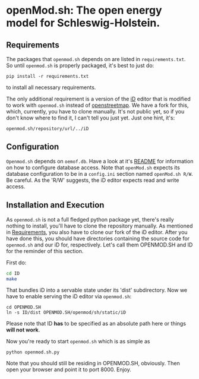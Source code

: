 # **openMod.sh**: The open energy model for Schleswig-Holstein.

## Requirements

The packages that `openmod.sh` depends on are listed in `requirements.txt`.
So until `openmod.sh` is properly packaged, it's best to just do:

  ```
  pip install -r requirements.txt
  ```

to install all necessary requirements.

The only additional requirement is a version of the [iD][2] editor that
is modified to work with `openmod.sh` instead of [openstreetmap][1]. We
have a fork for this, which, currently, you have to clone manually. It's not
public yet, so if you don't know where to find it, I can't tell you just yet.
Just one hint, it's:

  ```
  openmod.sh/repository/url/../iD
  ```

## Configuration

`Openmod.sh` depends on `oemof.db`. Have a look at it's [README][0] for
information on how to configure database access. Note that `openMod.sh`
expects its database configuration to be in a `config.ini` section named
`openMod.sh R/W`. Be careful. As the 'R/W' suggests, the iD editor expects
read and write access.

## Installation and Execution

As `openmod.sh` is not a full fledged python package yet, there's really
nothing to install, you'll have to clone the repository manually. As mentioned
in [Requirements](#requirements), you also have to clone our fork of the iD
editor. After you have done this, you should have directories containing the
source code for `openmod.sh` and our iD for, respectively. Let's call them
OPENMOD.SH and ID for the reminder of this section.

First do:

  ```sh
  cd ID
  make
  ```

That bundles iD into a servable state under its 'dist' subdirectory. Now we
have to enable serving the iD editor via `openmod.sh`:

  ```
  cd OPENMOD.SH
  ln -s ID/dist OPENMOD.SH/openmod/sh/static/iD
  ```

Please note that ID **has** to be specified as an absolute path here or
things **will not work**.

Now you're ready to start `openmod.sh` which is as simple as

  ```
  python openmod.sh.py
  ```

Note that you should still be residing in OPENMOD.SH, obviously.
Then open your browser and point it to port 8000.
Enjoy.

[0]: https://github.com/oemof/oemof.db/blob/dev/README.rst#configuration
[1]: https://www.openstreetmap.org/
[2]: https://github.com/openstreetmap/iD

